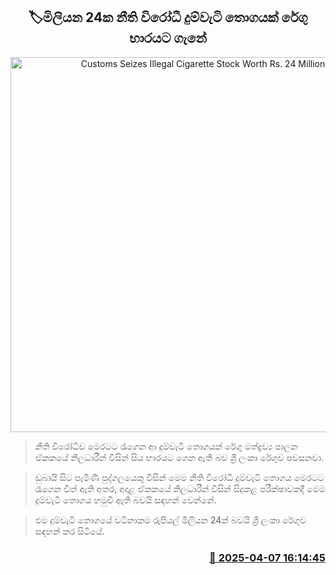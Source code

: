 <p align='center'><b><h2 align='center' title='Customs Seizes Illegal Cigarette Stock Worth Rs. 24 Million'>🏷මිලියන 24ක නීති විරෝධී දුම්වැටි තොගයක් රේගු භාරයට ගැනේ</h2></b></p>
<p align='center'><img src='https://helakuru.sgp1.cdn.digitaloceanspaces.com/esana/images/lib/cigarette-arrest-cid.jpg' width='600' alt='Customs Seizes Illegal Cigarette Stock Worth Rs. 24 Million'></p>

> නීති විරෝධීව මෙරටට රැගෙන ආ දුම්වැටි තොගයක් රේගු මත්ද්‍රව්‍ය පාලන ඒකකයේ නිලධාරීන් විසින් සිය භාරයට ගෙන ඇති බව ශ්‍රී ලංකා රේගුව පවසනවා.

> ඩුබායි සිට පැමිණි පුද්ගලයෙකු විසින් මෙම නීති විරෝධී දුම්වැටි තොගය මෙරටට රැගෙන විත් ඇති අතර, අදාළ ඒකකයේ නිලධාරීන් විසින් සිදුකළ පරීක්ෂාවකදී මෙම දුම්වැටි තොගය හමුවී ඇති බවයි සඳහන් වෙන්නේ.

> එම දුම්වැටි තොගයේ වටිනාකම රුපියල් මිලියන 24ක් බවයි ශ්‍රී ලංකා රේගුව සඳහන් කර සිටියේ.



<h3 align='right'><a href='https://www.helakuru.lk/esana/p/109045/'>📅 2025-04-07 16:14:45</a></h3>

